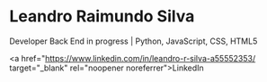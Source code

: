 <h1> Leandro Raimundo Silva </h1>

Developer Back End in progress | Python, JavaScript, CSS, HTML5

<a href="https://www.linkedin.com/in/leandro-r-silva-a55552353/ target="_blank" rel="noopener noreferrer">LinkedIn</a>
  

<!---
LeandroRaimundo/LeandroRaimundo is a ✨ special ✨ repository because its `README.md` (this file) appears on your GitHub profile.
You can click the Preview link to take a look at your changes.
--->
